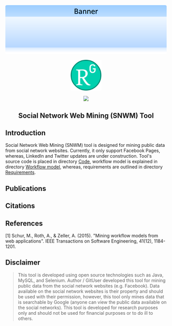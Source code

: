 <p align="center">
  <a href="https://www.researchgate.net/project/Tool-Social-Network-Web-Mining-SNWM">
    <img src="./banner.png" alt="Research material"  width="980">
  </a>
  </p>
<p align="center">
  <a href="https://www.researchgate.net/project/Tool-Social-Network-Web-Mining-SNWM">
    <img src="https://raw.githubusercontent.com/MuhammadMuradKhan/iconspack/master/rg.png" alt="Research material"  height="96">
  </a>
  <p align="center">
<a href="mailto:muradtariq.tk@gmail.com?Subject=Question%20regarding%20SNWM%20Tool"><img src="https://img.shields.io/badge/feedback-@MuhammadMuradKhan-blue.svg" /></a>
  </p>

  <h2 align="center">Social Network Web Mining (SNWM) Tool</h2>
 

## Introduction
Social Network Web Mining (SNWM) tool is designed for mining public data from social network websites. Currently, it only support Facebook Pages, whereas, LinkedIn and Twitter updates are under construction. Tool's source code is placed in directory <a href="./Code">Code</a>, workflow model is explained in directory <a href="./Workflow model">Workflow model</a>, whereas, requirements are outlined in directory <a href="./Requirements">Requirements</a>.

## Publications

## Citations

## References

[1] Schur, M., Roth, A., & Zeller, A. (2015). "Mining workflow models from web applications". IEEE Transactions on Software Engineering, 41(12), 1184-1201.

## Disclaimer
> This tool is developed using open source technologies such as Java, MySQL, and Selenium. Author / GitUser developed this tool for mining public data from the social network websites (e.g. Facebook). Data available on the social network websites is their property and should be used with their permission, however, this tool only mines data that is searchable by Google (anyone can view the public data available on the social networks). This tool is developed for research purposes only and should not be used for financial purposes or to do ill to others. 
